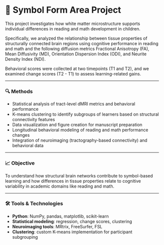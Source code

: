 # 🧠 Symbol Form Area Project

This project investigates how white matter microstructure supports individual differences in reading and math development in children.

Specifically, we analyzed the relationship between tissue properties of structurally connected brain regions using cognitive performance in reading and math and the following diffusion metrics Fractional Anisotropy (FA), Mean Diffusivity (MD), Orientation Dispersion Index (ODI), and Neurite Density Index (NDI).

Behavioral scores were collected at two timepoints (T1 and T2), and we examined change scores (T2 - T1) to assess learning-related gains.

---

### 🔍 Methods

- Statistical analysis of tract-level dMRI metrics and behavioral performance
- K-means clustering to identify subgroups of learners based on structural connectivity features
- Data visualization and figure creation for manuscript preparation
- Longitudinal behavioral modeling of reading and math performance changes
- Integration of neuroimaging (tractography-based connectivity) and behavioral data

---

### 📈 Objective

To understand how structural brain networks contribute to symbol-based learning and how differences in tissue properties relate to cognitive variability in academic domains like reading and math.

---

### 🛠️ Tools & Technologies

- **Python**: NumPy, pandas, matplotlib, scikit-learn
- **Statistical modeling**: regression, change scores, clustering
- **Neuroimaging tools**: MRtrix, FreeSurfer, FSL
- **Clustering**: custom K-means implementation for participant subgrouping
